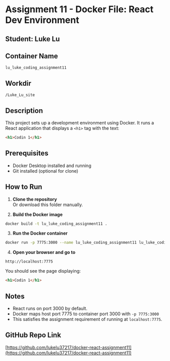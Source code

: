 # Assignment 11 - Docker File: React Dev Environment

## Student: Luke Lu

## Container Name
`lu_luke_coding_assignment11`

## Workdir
`/Luke_Lu_site`

## Description
This project sets up a development environment using Docker. It runs a React application that displays a `<h1>` tag with the text:

```html
<h1>Codin 1</h1>
```

## Prerequisites
- Docker Desktop installed and running
- Git installed (optional for clone)

## How to Run

1. **Clone the repository**  
   Or download this folder manually.

2. **Build the Docker image**

```bash
docker build -t lu_luke_coding_assignment11 .
```

3. **Run the Docker container**

```bash
docker run -p 7775:3000 --name lu_luke_coding_assignment11 lu_luke_coding_assignment11
```

4. **Open your browser and go to**

```
http://localhost:7775
```

You should see the page displaying:

```html
<h1>Codin 1</h1>
```

## Notes

- React runs on port 3000 by default.
- Docker maps host port 7775 to container port 3000 with `-p 7775:3000`
- This satisfies the assignment requirement of running at `localhost:7775`.

## GitHub Repo Link

[https://github.com/lukelu37217/docker-react-assignment11](https://github.com/lukelu37217/docker-react-assignment11)
